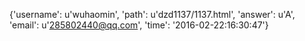 {'username': u'wuhaomin', 'path': u'dzd1137/1137.html', 'answer': u'A', 'email': u'285802440@qq.com', 'time': '2016-02-22:16:30:47'}